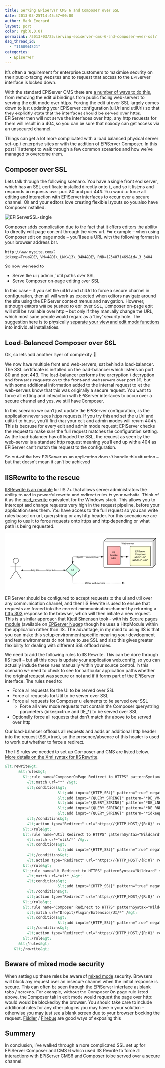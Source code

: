 ```yaml
---
title: Serving EPiServer CMS 6 and Composer over SSL
date: 2013-03-25T14:45:57+00:00
author: Mark Everard
layout: post
color: rgb(0,0,0)
permalink: /2013/03/25/serving-episerver-cms-6-and-composer-over-ssl/
dsq_thread_id:
  - "1160904521"
categories:
  - Episerver
---
```

It&#8217;s often a requirement for enterprise customers to maximise security on their public-facing websites and to request that access to the EPiServer interface is locked down.

With the standard EPiServer CMS there are <a title="Securing EPiServer Edit and Admin mode" href="http://world.episerver.com/Documentation/Items/Tech-Notes/EPiServer-CMS-6/EPiServer-CMS-60/Securing-Edit-and-Admin/" target="_blank">a number of ways to do this</a>, from removing the edit ui bindings from public facing web-servers to serving the edit mode over https. Forcing the edit ui over SSL largely comes down to just updating your EPiServer configuration (uiUrl and utilUrl) so that they explicitly state that the interfaces should be served over https. EPiServer then will not serve the interfaces over http, any http requests for them will result in a 404, so you can be sure that nobody can get access via an unsecured channel.

Things can get a lot more complicated with a load balanced physical server set-up / enterprise sites or with the addition of EPiServer Composer. In this post I&#8217;ll attempt to walk through a few common scenarios and how we&#8217;ve managed to overcome them.

## Composer over SSL
Lets talk through the following scenario. You have a single front end server, which has an SSL certificate installed directly onto it, and so it listens and responds to requests over port 80 and port 443. You want to force all editing and interaction with EPiServer interfaces to occur over a secure channel. Oh and your editors love creating flexible layouts so you also have Composer installed.

![EPiServerSSL-single](/assets/uploads/2013/03/EPiServerSSL-songle.png)

Composer adds complication due to the fact that it offers editors the ability to directly edit page content through the view url. For example &#8211; when using Composer edit on page mode &#8211; you&#8217;ll see a URL with the following format in your browser address bar.

~~~
http://www.mysite.com/?idkeep=True&DE\_VM=4&DE\_LNK=13\_3404&DE\_RND=1734871469&id=13_3404
~~~

So now we need to

* Serve the ui / admin / util paths over SSL
* Serve Composer on-page editing over SSL

In this case &#8211; if you set the uiUrl and utilUrl to force a secure channel in configuration, then all will work as expected when editors navigate around the site using the EPiServer context menus and navigation. However, although editors will be pushed to edit over SSL, Composer on-page edit will still be available over http &#8211; but only if they manually change the URL, which most sane people would regard as a &#8216;tiny&#8217; security hole. The suggestion here is to physically <a title="EPiServer Composer configuration" href="http://world.episerver.com/Documentation/Items/Tech-Notes/EPiServer-Composer/EPiServer-Composer-40---Configuration-Settings/" target="_blank">separate your view and edit mode functions</a> into individual installations.

## Load-Balanced Composer over SSL
Ok, so lets add another layer of complexity 🙂

We now have multiple front end web-servers, sat behind a load-balancer. The SSL certificate is installed on the load-balancer which listens on port 80 and port 443. The load-balancer performs the encryption / decryption and forwards requests on to the front-end webservers over port 80, but with some additional information added to the internal request to let the web-servers know that this was originally a secure request. You want to force all editing and interaction with EPiServer interfaces to occur over a secure channel and yes, we still have Composer.

In this scenario we can&#8217;t just update the EPiServer configuration, as the application never sees https requests. If you try this and set the uiUrl and utilUrl to https:, you&#8217;ll find that your edit and admin modes will return 404&#8217;s. This is because for every edit and admin mode request; EPiServer checks the request to make sure the full request matches the configuration setting. As the load-balancer has offloaded the SSL, the request as seen by the web-server is a standard http request meaning you&#8217;ll end up with a 404 as EPiServer can&#8217;t match the request to the configuration.

So out-of the box EPiServer as an application doesn&#8217;t handle this situation &#8211; but that doesn&#8217;t mean it can&#8217;t be achieved

## IISRewrite to the rescue
<a title="Url rewrite for IIS" href="http://www.iis.net/downloads/microsoft/url-rewrite" target="_blank">IISRewrite is an module</a> for IIS 7+ that allows server administrators the ability to add in powerful rewrite and redirect rules to your website. Think of it as the <a title="Apache Module mod_rewrite" href="http://httpd.apache.org/docs/current/mod/mod_rewrite.html" target="_blank">mod_rewrite</a> equivalent for the Windows stack. This allows you to intercept and change requests very high in the request pipeline, before your application sees them. You have access to the full request so you can write rules based on url, querystring or any http header. For this scenario we are going to use it to force requests onto https and http depending on what path is being requested.

![EPiServerSSL-multiple](/assets/uploads/2013/03/EPiServerSSL-multiple.png)

EPiServer should be configured to accept requests to the ui and util over any communication channel, and then IIS Rewrite is used to ensure that requests are forced into the correct communication channel by returning a <a title="HTTP 303 - See Other" href="http://en.wikipedia.org/wiki/HTTP_303" target="_blank">http 303</a> response to the browser, which will then initiate a new request. This is a similar approach that <a title="Kjetil Simensen Blog" href="http://www.epinova.no/blog/Kjetil-Simensen/" target="_blank">Kjetil Simensen</a> took &#8211; with his <a title="Make sure your EPiServer pages are always on https" href="http://www.epinova.no/blog/Kjetil-Simensen/dates/2012/2/making-sure-your-pages-always-are-on-https/" target="_blank">Secure pages module</a> (available on <a title="Epinova.SecurePages" href="http://nuget.episerver.com/en/OtherPages/Package/?packageId=Epinova.SecurePages" target="_blank">EPiServer Nuget</a>) though he uses a HttpModule within the application rather than IIS. The advantage, in my mind to using IIS is that you can make this setup environment specific meaning your development and test environments do not have to use SSL and also this gives greater flexibility for dealing with different SSL offload rules.

We need to add the following rules to IIS Rewrite. This can be done through IIS itself &#8211; but all this does is update your application web.config, so you can actually include these rules manually within your source control. In this scenario we need to check to see for particular application paths whether the original request was secure or not and if it forms part of the EPiServer interface. The rules need to:

* Force all requests for the UI to be served over SSL
* Force all requests for Util to be server over SSL
* Force all requests for Composer ui elements to be served over SSL
  * Force all view mode requests that contain the Composer querystring parameters (idkeep=true and DE_*) to be served over SSL
* Optionally force all requests that don&#8217;t match the above to be served over http

Our load-balancer offloads all requests and adds an additional http header into the request (SSL=true), so the presence/absence of this header is used to work out whether to force a redirect.

The IIS rules we needed to set up Composer and CMS are listed below. <a title="URL Rewrite Module Configuration Reference " href="http://www.iis.net/learn/extensions/url-rewrite-module/url-rewrite-module-configuration-reference" target="_blank">More details on the Xml syntax for IIS Rewrite</a>.

~~~xml
&lt;rewrite&gt;
      &lt;rules&gt;
        &lt;rule name="ComposerOnPage Redirect to HTTPS" patternSyntax="Wildcard" stopProcessing="true"&gt;
          &lt;match url="*" /&gt;
          &lt;conditions&gt;
                        &lt;add input="{HTTP_SSL}" pattern="true" negate="true" /&gt;
                        &lt;add input="{QUERY_STRING}" pattern="*DE_VM=*" /&gt;
                        &lt;add input="{QUERY_STRING}" pattern="*DE_LNK=*" /&gt;
                        &lt;add input="{QUERY_STRING}" pattern="*DE_RND=*" /&gt;
                        &lt;add input="{QUERY_STRING}" pattern="*idkeep=true*" /&gt;
          &lt;/conditions&gt;
          &lt;action type="Redirect" url="https://{HTTP_HOST}/{R:0}" redirectType="SeeOther" /&gt;
        &lt;/rule&gt;
        &lt;rule name="Util Redirect to HTTPS" patternSyntax="Wildcard" stopProcessing="true"&gt;
          &lt;match url="util/*" /&gt;
          &lt;conditions&gt;
                        &lt;add input="{HTTP_SSL}" pattern="true" negate="true" /&gt;
          &lt;/conditions&gt;
          &lt;action type="Redirect" url="https://{HTTP_HOST}/{R:0}" redirectType="SeeOther" /&gt;
        &lt;/rule&gt;
        &lt;rule name="Ui Redirect to HTTPS" patternSyntax="Wildcard" stopProcessing="true"&gt;
          &lt;match url="ui*" /&gt;
          &lt;conditions&gt;
                        &lt;add input="{HTTP_SSL}" pattern="true" negate="true" /&gt;
          &lt;/conditions&gt;
          &lt;action type="Redirect" url="https://{HTTP_HOST}/{R:0}" redirectType="SeeOther" /&gt;
        &lt;/rule&gt;
        &lt;rule name="Composer Redirect to HTTPS" patternSyntax="Wildcard" stopProcessing="true"&gt;
          &lt;match url="Dropit/Plugin/Extension/UI/*" /&gt;
          &lt;conditions&gt;
                        &lt;add input="{HTTP_SSL}" pattern="true" negate="true" /&gt;
          &lt;/conditions&gt;
          &lt;action type="Redirect" url="https://{HTTP_HOST}/{R:0}" redirectType="SeeOther" /&gt;
        &lt;/rule&gt;
      &lt;/rules&gt;
    &lt;/rewrite&gt;
~~~

## Beware of mixed mode security
When setting up these rules be aware of <a title="EPiServer security" href="http://world.episerver.com/Documentation/Items/Tech-Notes/EPiServer-CMS-6/EPiServer-CMS-60/Protecting-Your-Site-From-Session-Hijacking/" target="_blank">mixed mode</a> security. Browsers will block any request over an insecure channel when the initial response is secure. This can often be seen through the EPiServer interface as blank tabs / screens. For example, without the Composer On page rule listed above, the Composer tab in edit mode would request the page over http: would would be blocked by the browser. You should take care to include additional rules for any other plugins you may have in your solution &#8211; otherwise you may just see a blank screen due to your browser blocking the request. <a title="Fiddler - web debugging proxy" href="http://www.fiddler2.com/fiddler2/" target="_blank">Fiddler</a> / <a title="Firebug - web development plugin for Firefox" href="http://getfirebug.com/" target="_blank">Firebug</a> are good ways of exposing this

## Summary
In conclusion, I&#8217;ve walked through a more complicated SSL set up for EPiServer Composer and CMS 6 which used IIS Rewrite to force all interactions with EPiServer CMS6 and Composer to be served over a secure channel.